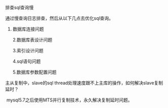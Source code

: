 排查sql查询慢

通过慢查询日志排查，然后从以下几点去优化sql查询。

1. 数据库连接问题

   2.数据库表设计问题

   3.索引设计问题

   4.sql语句问题

   5.数据库参数配置问题



主从复制中，slave的sql thread处理速度跟不上主库的操作，如何解决slave复制延时？

​		mysql5.7之后使用MTS并行复制技术，永久解决复制延时问题。